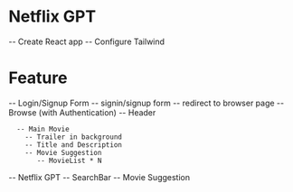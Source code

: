 # Netflix GPT
 -- Create React app
 -- Configure Tailwind

# Feature
 -- Login/Signup Form
      -- signin/signup form
      -- redirect to browser page
 -- Browse (with Authentication)
      -- Header
      
      -- Main Movie 
        -- Trailer in background
        -- Title and Description
        -- Movie Suggestion
           -- MovieList * N
 -- Netflix GPT
     -- SearchBar
     -- Movie Suggestion
     
